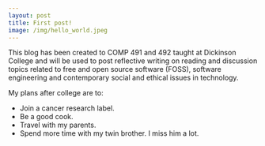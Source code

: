 ```yaml
---
layout: post
title: First post!
image: /img/hello_world.jpeg
---
```


This blog has been created to COMP 491 and 492 taught at Dickinson College and will be used to post reflective writing on reading and discussion topics related to free and open source software (FOSS), software engineering and contemporary social and ethical issues in technology.

My plans after college are to:
- Join a cancer research label.
- Be a good cook.
- Travel with my parents.
- Spend more time with my twin brother. I miss him a lot.
